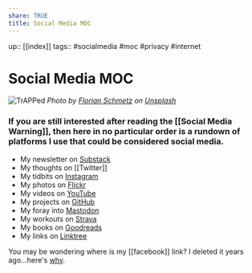 ```yaml
---
share: TRUE
title: Social Media MOC
---
```


up:: [[index]]
tags:: #socialmedia #moc #privacy  #internet

# Social Media MOC

![TrAPPed](https://images.unsplash.com/photo-1638896671106-f44068694064?crop=entropy&cs=tinysrgb&fit=max&fm=jpg&ixid=MnwzNjAwOTd8MHwxfHNlYXJjaHw0fHxzb2NpYWwlMjBtZWRpYSUyMGFkZGljdGlvbnxlbnwwfDB8fHwxNjY4ODcyOTAy&ixlib=rb-4.0.3&q=80&w=1080)
*Photo by [Florian Schmetz](https://unsplash.com/@floschmaezz?utm_source=Obsidian%20Image%20Inserter%20Plugin&utm_medium=referral) on [Unsplash](https://unsplash.com/?utm_source=Obsidian%20Image%20Inserter%20Plugin&utm_medium=referral)*


### If you are still interested after reading the [[Social Media Warning]], then here in no particular order is a rundown of platforms I use that could be considered social media.

- My newsletter on [Substack](https://sean808080.substack.com)
- My thoughts on [[Twitter]]
- My tidbits on [Instagram](https://www.instagram.com/sean808080/)
- My photos on [Flickr](https://www.flickr.com/photos/sean808080/)
- My videos on [YouTube](https://www.youtube.com/@sean808080)
- My projects on [GitHub](https://github.com/sean808080)
- My foray into [Mastodon](https://pkm.social/@sean808080)
- My workouts on [Strava](https://www.strava.com)
- My books on [Goodreads](https://www.goodreads.com/user/show/4647379-sean-808080)
- My links on [Linktree](https://linktr.ee/sean808080)

You may be wondering where is my [[facebook]] link? I deleted it years ago...here's [why](facebook).

